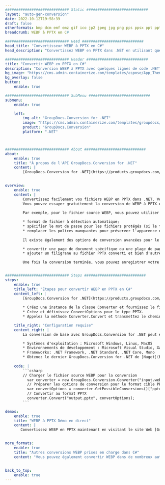 ```yaml
---
############################# Static ############################
layout: "auto-gen-conversion"
date: 2022-10-12T19:58:39
draft: false
otherformats: bmp dcm emf emz gif ico jp2 jpeg jpg png pps ppsx ppt pptx psb psd svg svgz tga tif tiff webp wmf wmz
breadcrumb: WEBP à PPTX en C#

############################# Head ############################
head_title: "Convertisseur WEBP à PPTX en C#"
head_description: "Convertissez WEBP en PPTX dans .NET en utilisant quelques lignes de code. Utilisez l'API de conversion de documents GroupDocs pour convertir plus de 160 formats de fichiers."

############################# Header ############################
title: "Convertir WEBP en PPTX en C#"
description: "Conversion WEBP à PPTX avec quelques lignes de code .NET"
bg_image: "https://cms.admin.containerize.com/templates/aspose/App_Themes/V3/images/bg/header1.png"
bg_overlay: false
button:
    enable: true

############################# SubMenu ############################
submenu:
    enable: true

    left:
        img_alt: "GroupDocs.Conversion for .NET"
        image: "https://cms.admin.containerize.com/templates/groupdocs/images/product-logos/90x90-noborder/groupdocs-conversion-net.png"
        product: "GroupDocs.Conversion"
        platform: ".NET"



############################# About ############################
about:
    enable: true
    title: "À propos de l'API GroupDocs.Conversion for .NET"
    content: |
        [GroupDocs.Conversion for .NET](https://products.groupdocs.com/conversion/net/) peut être utilisé pour convertir Microsoft Word, Excel, PowerPoint, PDF, Visio et d'autres formats. GroupDocs.Conversion est une API autonome adaptée aux systèmes back-end et internes nécessitant des performances élevées. Il ne dépend d'aucun logiciel tel que Microsoft ou Open Office.
    

overview:
    enable: true
    content: |
        Convertissez facilement vos fichiers WEBP en PPTX dans .NET. Vous pouvez utiliser seulement quelques lignes de code C# dans n'importe quelle plate-forme de votre choix comme - Windows, Linux, macOS.
        Vous pouvez essayer gratuitement la conversion de WEBP à PPTX et évaluer la qualité des résultats de conversion. En plus des scénarios de conversion de fichiers simples, vous pouvez essayer des options plus avancées pour charger le fichier source WEBP et pour enregistrer le résultat de sortie PPTX. 
        
        Par exemple, pour le fichier source WEBP, vous pouvez utiliser les options de chargement suivantes :

        * format de fichier à détection automatique;
        * spécifier le mot de passe pour les fichiers protégés (si le format de fichier le prend en charge);
        * remplacer les polices manquantes pour préserver l'apparence du document.
        
        Il existe également des options de conversion avancées pour le fichier PPTX :

        * convertir une page de document spécifique ou une plage de pages;
        * ajouter un filigrane au fichier PPTX converti et bien d'autres.

        Une fois la conversion terminée, vous pouvez enregistrer votre fichier PPTX dans le chemin du fichier local ou dans tout stockage tiers tel que FTP, Amazon S3, Google Drive, Dropbox, etc. Veuillez noter - pour convertir WEBP en PPTX aucun logiciel supplémentaire n'est nécessaire - comme MS Office, Open Office, Adobe Acrobat Reader, etc.


############################# Steps ############################
steps:
    enable: true
    title_left: "Étapes pour convertir WEBP en PPTX en C#"
    content_left: |
        [GroupDocs.Conversion for .NET](https://products.groupdocs.com/conversion/net/) permet aux développeurs de convertir facilement un fichier WEBP en PPTX avec quelques lignes de code.
        
        * Créez une instance de la classe Converter et fournissez le fichier WEBP avec le chemin complet
        * Créez et définissez ConvertOptions pour le type PPTX.
        * Appelez la méthode Converter.Convert et transmettez le chemin complet et le format (PPTX) en tant que paramètre

    title_right: "Configuration requise"
    content_right: |
        La conversion de base avec GroupDocs.Conversion for .NET peut être effectuée en quelques étapes simples. Nos API sont prises en charge sur toutes les principales plates-formes et systèmes d'exploitation. Avant d'exécuter le code ci-dessous, assurez-vous que les prérequis suivants sont installés sur votre système.

        * Systèmes d'exploitation : Microsoft Windows, Linux, MacOS
        * Environnements de développement : Microsoft Visual Studio, Xamarin, MonoDevelop
        * Frameworks: .NET Framework, .NET Standard, .NET Core, Mono
        * Obtenez le dernier GroupDocs.Conversion for .NET de [Nuget](https://www.nuget.org/packages/groupdocs.conversion)
         
    code: |
        ```csharp    
        // Charger le fichier source WEBP pour la conversion
          var converter = new GroupDocs.Conversion.Converter("input.webp");
          // Préparer les options de conversion pour le format cible PPTX
          var convertOptions = converter.GetPossibleConversions()["pptx"].ConvertOptions;
          // Convertir au format PPTX
          converter.Convert("output.pptx", convertOptions);
        ```

demos:
    enable: true
    title: "WEBP à PPTX Démo en direct"
    content: |
       Convertissez WEBP en PPTX maintenant en visitant le site Web [GroupDocs.Conversion App](https://products.groupdocs.app/conversion/family). La démo en ligne présente les avantages suivants
          

more_formats:
    enable: true
    title: "Autres conversions WEBP prises en charge dans C#"
    content: "Vous pouvez également convertir WEBP dans de nombreux autres formats de fichiers. Veuillez consulter la liste ci-dessous."
       
       
back_to_top:
    enable: true
---
```

